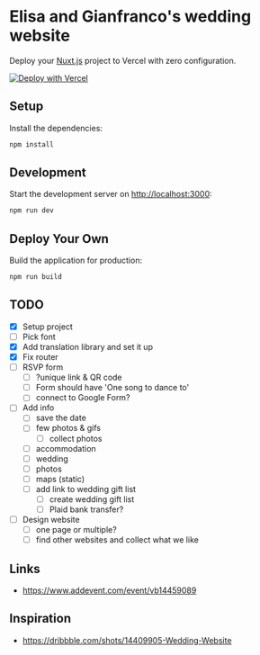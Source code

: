 # Elisa and Gianfranco's wedding website

Deploy your [Nuxt.js](https://nuxtjs.org) project to Vercel with zero configuration.

[![Deploy with Vercel](https://vercel.com/button)](https://vercel.com/new/clone?repository-url=https://github.com/vercel/vercel/tree/main/examples/nuxtjs&template=nuxtjs)

## Setup

Install the dependencies:

```bash
npm install
```

## Development

Start the development server on <http://localhost:3000>:

```bash
npm run dev
```

## Deploy Your Own

Build the application for production:

```bash
npm run build
```

## TODO

- [x] Setup project
- [ ] Pick font
- [x] Add translation library and set it up
- [x] Fix router
- [ ] RSVP form
  - [ ] ?unique link & QR code
  - [ ] Form should have 'One song to dance to'
  - [ ] connect to Google Form?
- [ ] Add info
  - [ ] save the date
  - [ ] few photos & gifs
    - [ ] collect photos
  - [ ] accommodation
  - [ ] wedding
  - [ ] photos
  - [ ] maps (static)
  - [ ] add link to wedding gift list
    - [ ] create wedding gift list
    - [ ] Plaid bank transfer?
- [ ] Design website
  - [ ] one page or multiple?
  - [ ] find other websites and collect what we like

## Links

- <https://www.addevent.com/event/vb14459089>

## Inspiration

- <https://dribbble.com/shots/14409905-Wedding-Website>
